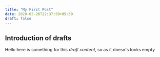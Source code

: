 ```yaml
---
title: "My First Post"
date: 2020-05-26T22:37:59+05:30
draft: false
---
```


## Introduction of drafts

Hello here is something for this _draft content_, so as it doesn's looks empty

